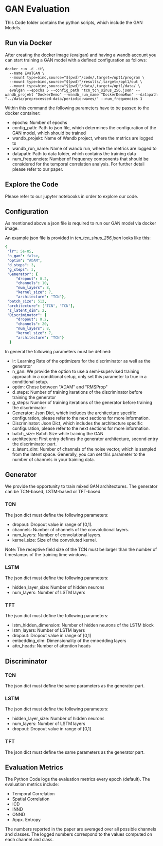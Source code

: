 # GAN Evaluation

This Code folder contains the python scripts, which include the GAN Models.

## Run via Docker

After creating the docker image (evalgan) and having a wandb account you can start training a GAN model with a defined configuration as follows:

```
docker run -d -it\
  --name EvalGAN \
  --mount type=bind,source="$(pwd)"/code/,target=/opt1/program \
  --mount type=bind,source="$(pwd)"/results/,target=/opt1/out \
  --mount type=bind,source="$(pwd)"/data/,target=/opt1/data/ \
  evalgan --epochs 5 --config_path "tcn_tcn_sinus_256.json" --wandb_projekt "DockerDemo" --wandb_run_name "DockerDemoRun" --datapath "../data/preprocessed-data/periodic-waves/" --num_frequencies 1
```

Within this command the following parameters have to be passed to the docker container:

- epochs: Number of epochs 
- config_path: Path to json file, which determines the configuration of the GAN model, which should be trained
- wandb_projekt: Name of Wandb project, where the metrics are logged to
- wandb_run_name: Name of wandb run, where the metrics are logged to
- datapath: Path to data folder, which contains the training data
- num_frequencies: Number of frequency components that should be considered for the temporal correlation analysis. For further detail please refer to our paper.

## Explore the Code

Please refer to our jupyter notebooks in order to explore our code.

## Configuration

As mentioned above a json file is required to run our GAN model via docker image.

An example json file is provided in *tcn_tcn_sinus_256.json* looks like this:

```yaml
{
 "lr": 5e-05,
 "n_gan": false, 
 "optim": "ADAM",
 "d_steps": 3, 
 "g_steps": 3, 
 "Generator": {
     "dropout": 0.2, 
     "channels": 10, 
     "num_layers": 8, 
     "kernel_size": 7, 
     "architecture": "TCN"},
 "batch_size": 512,
 "architecture": ["TCN", "TCN"],
 "z_latent_dim": 2,
 "Discriminator": {
     "dropout": 0.2, 
     "channels": 20,
     "num_layers": 8,
     "kernel_size": 7,
     "architecture": "TCN"}
  }
```

In general the following parameters must be defined:

- lr: Learning Rate of the optimizers for the discriminator as well as the generator
- n_gan: We provide the option to use a semi-supervised training approach in a conditional setup, only set this parameter to true in a conditional setup.
- optim: Chose between "ADAM" and "RMSProp" 
- d_steps: Number of training iterations of the discriminator before training the generator
- g_steps: Number of training iterations of the generator before training the discriminator
- Generator: Json Dict, which includes the architecture specific configuration, please refer to the next sections for more information.
- Discriminator: Json Dict, which includes the architecture specific configuration, please refer to the next sections for more information.
- batch_size: Batch Size while training the GAN
- architecture: First entry defines the generator architecture, second entry the discriminator part.
- z_latent_dim: Number of channels of the noise vector, which is sampled from the latent space. Generally, you can set this parameter to the number of channels in your training data.


## Generator

We provide the opportunity to train mixed GAN architectures.
The generator can be TCN-based, LSTM-based or TFT-based.

### TCN

The json dict must define the following parameters:

- dropout: Dropout value in range of [0,1].
- channels: Number of channels of the convolutional layers.
- num_layers: Number of convolutional layers.
- kernel_size: Size of the convoluted kernel.

Note: The receptive field size of the TCN must be larger than the number of timestamps of the training time windows.

### LSTM

The json dict must define the following parameters:

- hidden_layer_size: Number of hidden neurons
- num_layers: Number of LSTM layers

### TFT

The json dict must define the following parameters:

- lstm_hidden_dimension: Number of hidden neurons of the LSTM block
- lstm_layers: Number of LSTM layers
- dropout: Dropout value in range of [0,1]
- embedding_dim: Dimensionality of the embedding layers
- attn_heads: Number of attention heads

## Discriminator

### TCN

The json dict must define the same parameters as the generator part.

### LSTM

The json dict must define the following parameters:

- hidden_layer_size: Number of hidden neurons
- num_layers: Number of LSTM layers
- dropout: Dropout value in range of [0,1]

### TFT

The json dict must define the same parameters as the generator part.

## Evaluation Metrics

The Python Code logs the evaluation metrics every epoch (default).
The evaluation metrics include:

- Temporal Correlation
- Spatial Correlation
- ICD
- INND
- ONND
- Appx. Entropy

The numbers reported in the paper are averaged over all possible channels and classes.
The logged numbers correspond to the values computed on each channel and class.




